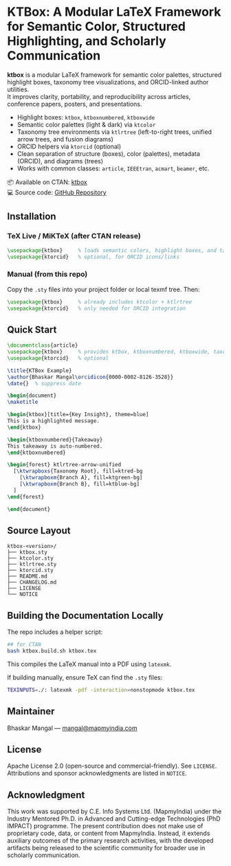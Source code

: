 # KTBox: A Modular LaTeX Framework for Semantic Color, Structured Highlighting, and Scholarly Communication

**ktbox** is a modular LaTeX framework for semantic color palettes, structured highlight boxes, taxonomy tree visualizations, and ORCID-linked author utilities.  
It improves clarity, portability, and reproducibility across articles, conference papers, posters, and presentations.

- Highlight boxes: `ktbox`, `ktboxnumbered`, `ktboxwide`
- Semantic color palettes (light & dark) via `ktcolor`
- Taxonomy tree environments via `ktlrtree` (left-to-right trees, unified arrow trees, and fusion diagrams)
- ORCID helpers via `ktorcid` (optional)
- Clean separation of structure (boxes), color (palettes), metadata (ORCID), and diagrams (trees)
- Works with common classes: `article`, `IEEEtran`, `acmart`, `beamer`, etc.

📦 Available on CTAN: [ktbox](https://ctan.org/pkg/ktbox)  
💻 Source code: [GitHub Repository](https://github.com/mangalbhaskar/ktbox)


## Installation

### TeX Live / MiKTeX (after CTAN release)

```tex
\usepackage{ktbox}     % loads semantic colors, highlight boxes, and taxonomy trees
\usepackage{ktorcid}   % optional, for ORCID icons/links
````

### Manual (from this repo)

Copy the `.sty` files into your project folder or local texmf tree. Then:

```tex
\usepackage{ktbox}     % already includes ktcolor + ktlrtree
\usepackage{ktorcid}   % only needed for ORCID integration
```

## Quick Start

```tex
\documentclass{article}
\usepackage{ktbox}     % provides ktbox, ktboxnumbered, ktboxwide, taxonomy trees
\usepackage{ktorcid}   % optional

\title{KTBox Example}
\author{Bhaskar Mangal\orcidicon{0000-0002-8126-3528}}
\date{}  % suppress date

\begin{document}
\maketitle

\begin{ktbox}[title={Key Insight}, theme=blue]
This is a highlighted message.
\end{ktbox}

\begin{ktboxnumbered}{Takeaway}
This takeaway is auto-numbered.
\end{ktboxnumbered}

\begin{forest} ktlrtree-arrow-unified
  [\ktwrapboxs{Taxonomy Root}, fill=ktred-bg
    [\ktwrapboxm{Branch A}, fill=ktgreen-bg]
    [\ktwrapboxm{Branch B}, fill=ktblue-bg]
  ]
\end{forest}

\end{document}
```

## Source Layout

```
ktbox-<version>/
├── ktbox.sty
├── ktcolor.sty
├── ktlrtree.sty
├── ktorcid.sty
├── README.md
├── CHANGELOG.md
├── LICENSE
└── NOTICE
```

## Building the Documentation Locally

The repo includes a helper script:

```bash
## for CTAN
bash ktbox.build.sh ktbox.tex
```

This compiles the LaTeX manual into a PDF using `latexmk`.

If building manually, ensure TeX can find the `.sty` files:

```bash
TEXINPUTS=./: latexmk -pdf -interaction=nonstopmode ktbox.tex
```

## Maintainer

Bhaskar Mangal — [mangal@mapmyindia.com](mailto:mangal@mapmyindia.com)

## License

Apache License 2.0 (open-source and commercial-friendly). See `LICENSE`.
Attributions and sponsor acknowledgments are listed in `NOTICE`.

## Acknowledgment

This work was supported by C.E. Info Systems Ltd. (MapmyIndia) under the Industry Mentored Ph.D. in Advanced and Cutting-edge Technologies (PhD IMPACT) programme. The present contribution does not make use of proprietary code, data, or content from MapmyIndia. Instead, it extends auxiliary outcomes of the primary research activities, with the developed artifacts being released to the scientific community for broader use in scholarly communication.
